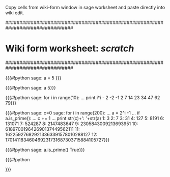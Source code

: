 Copy cells from wiki-form window in sage worksheet and paste directly into wiki edit.



################################################################################
# Wiki form worksheet: _scratch_
################################################################################



{{{#!python
sage: a = 5
}}}

{{{#!python
sage: a
5}}}

{{{#!python
sage: for i in range(10):
...    print i*i - 2
-2
-1
2
7
14
23
34
47
62
79}}}

{{{#!python
sage: c=0
sage: for i in range(200):
...    a = 2^i -1
...    if a.is_prime():
...        c += 1
...        print str(c)+': '+str(a)
1: 3
2: 7
3: 31
4: 127
5: 8191
6: 131071
7: 524287
8: 2147483647
9: 2305843009213693951
10: 618970019642690137449562111
11: 162259276829213363391578010288127
12: 170141183460469231731687303715884105727}}}

{{{#!python
sage: a.is_prime()
True}}}

{{{#!python

}}}
